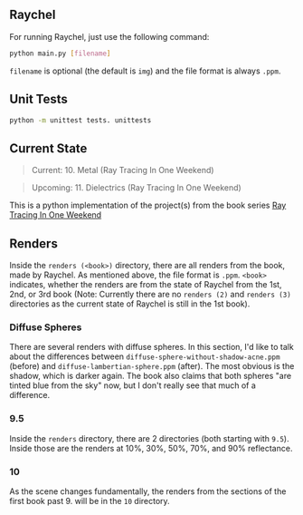 ## Raychel

For running Raychel, just use the following command:
```bash
python main.py [filename]
```
`filename` is optional (the default is `img`) and the file format is always `.ppm`.

## Unit Tests

```bash
python -m unittest tests. unittests
```

## Current State

> Current: 10. Metal (Ray Tracing In One Weekend)

> Upcoming: 11. Dielectrics (Ray Tracing In One Weekend)

This is a python implementation of the project(s) from the book series [Ray Tracing In One Weekend](https://raytracing.github.io)

## Renders

Inside the `renders (<book>)` directory, there are all renders from the book, made by Raychel. As mentioned above, the file format is `.ppm`. `<book>` indicates, whether the renders are from the state of Raychel from the 1st, 2nd, or 3rd book (Note: Currently there are no `renders (2)` and `renders (3)` directories as the current state of Raychel is still in the 1st book).

### Diffuse Spheres

There are several renders with diffuse spheres. In this section, I'd like to talk about the differences between `diffuse-sphere-without-shadow-acne.ppm` (before) and `diffuse-lambertian-sphere.ppm` (after). The most obvious is the shadow, which is darker again. The book also claims that both spheres "are tinted blue from the sky" now, but I don't really see that much of a difference.

### 9.5

Inside the `renders` directory, there are 2 directories (both starting with `9.5`). Inside those are the renders at 10%, 30%, 50%, 70%, and 90% reflectance.

### 10

As the scene changes fundamentally, the renders from the sections of the first book past 9. will be in the `10` directory.

